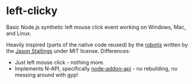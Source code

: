 # left-clicky
Basic Node.js synthetic left mouse click event working on Windows, Mac, and Linux.

Heavily inspired (parts of the native code reused) by the [robotjs](http://robotjs.io/) written by the [Jason Stallings](https://github.com/octalmage) under MIT license. Differences:

* Just left mouse click - nothing more.
* Implements N-API, specifically [node-addon-api](https://www.npmjs.com/package/node-addon-api) - no rebuilding, no messing around with gyp!
